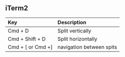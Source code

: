 ## iTerm2
| Key               | Description                      |
|:------------------|:---------------------------------|
| Cmd + D           | Split vertically                 |
| Cmd + Shift + D   | Split horizontally               |
| Cmd + [ or Cmd +] | navigation between spits         |
